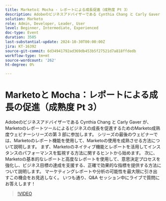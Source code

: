 ```yaml
---
title: Marketoと Mocha - レポートによる成長促進（成熟度 Pt 3）
description: Adobeのビジネスアドバイザーである Cynthia Chang と Carly Gaver が、Marketoのレポートツールによるビジネスの成長を促進するためのMarketo成熟度ウェビナーシリーズの第 3 部に参加します。 シリーズの最後のウェビナーでは、Marketoのレポート機能を使用して、Marketoの使用を成熟させる方法について説明します。 まず、Marketoのネイティブ機能とレポートを活用してインスタンスのパフォーマンスを監視する方法に関するヒントから始めます。 次に、Marketoの基本的なレポートと高度なレポートを使用して、意思決定プロセスを強化し、ビジネス目標の達成を支援する、正確で効果的な指標を提供する方法について説明します。 マーケティングレポートや分析の可能性を最大限に引き出すこの機会をお見逃しなく。 いつも通り、Q&A セッション中にライブで質問にお答えします！
solution: Marketo
role: Admin, Developer, Leader, User
level: Beginner, Intermediate, Experienced
doc-type: Event
duration: 3505
last-substantial-update: 2024-10-30T00:00:00Z
jira: KT-16392
source-git-commit: 6d34941792ad369db453b5f27521d7a818ffdedb
workflow-type: tm+mt
source-wordcount: '262'
ht-degree: 0%

---
```



# Marketoと Mocha：レポートによる成長の促進（成熟度 Pt 3）

Adobeのビジネスアドバイザーである Cynthia Chang と Carly Gaver が、Marketoのレポートツールによるビジネスの成長を促進するためのMarketo成熟度ウェビナーシリーズの第 3 部に参加します。 シリーズの最後のウェビナーでは、Marketoのレポート機能を使用して、Marketoの使用を成熟させる方法について説明します。 まず、Marketoのネイティブ機能とレポートを活用してインスタンスのパフォーマンスを監視する方法に関するヒントから始めます。 次に、Marketoの基本的なレポートと高度なレポートを使用して、意思決定プロセスを強化し、ビジネス目標の達成を支援する、正確で効果的な指標を提供する方法について説明します。 マーケティングレポートや分析の可能性を最大限に引き出すこの機会をお見逃しなく。 いつも通り、Q&amp;A セッション中にライブで質問にお答えします！

>[!VIDEO](https://video.tv.adobe.com/v/3435407/?learn=on)
